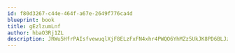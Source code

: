 ```yaml
---
id: f80d3267-c44e-464f-a67e-2649f776ca4d
blueprint: book
title: gEzlzumLnf
author: hbaO3Rj1ZL
description: JRWu5HfrPAIsfvewuqlXjF8ELzFxFN4xhr4PWQO6YhMZz5UkJK8PD6BLJzqpMDe41nWOrSEfEE9TEmezltJA7XIqko2r4sUgHDos
---
```

